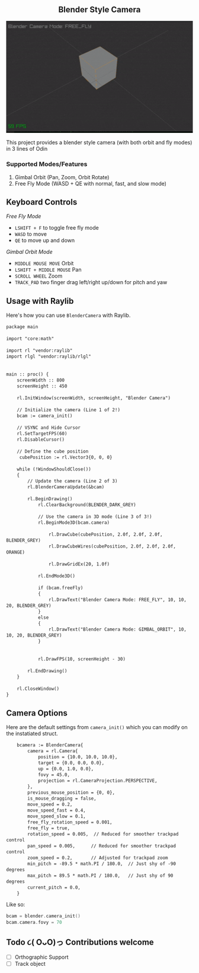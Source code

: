 <h2 align="center">
    Blender Style Camera
</h2>

<p align="center">
  <a href="main.odin">
    <img src="assets/preview.gif" alt="blender" width="960">
  </a>
</p>
This project provides a blender style camera (with both orbit and fly modes) in 3 lines of Odin

### **Supported Modes/Features**

1. Gimbal Orbit (Pan, Zoom, Orbit Rotate)
2. Free Fly Mode (WASD + QE with normal, fast, and slow mode)


## Keyboard Controls

_Free Fly Mode_

- `LSHIFT + F` to toggle free fly mode
- `WASD` to move
- `QE` to move up and down

_Gimbal Orbit Mode_

- `MIDDLE MOUSE MOVE` Orbit
- `LSHIFT + MIDDLE MOUSE` Pan
- `SCROLL WHEEL` Zoom
- `TRACK_PAD` two finger drag left/right up/down for pitch and yaw

## Usage with Raylib

Here's how you can use `BlenderCamera` with Raylib.

```odin
package main

import "core:math"

import rl "vendor:raylib"
import rlgl "vendor:raylib/rlgl"


main :: proc() {
    screenWidth :: 800
    screenHeight :: 450

    rl.InitWindow(screenWidth, screenHeight, "Blender Camera")

    // Initialize the camera (Line 1 of 2!)
    bcam := camera_init()

    // VSYNC and Hide Cursor
    rl.SetTargetFPS(60)
    rl.DisableCursor()

    // Define the cube position
     cubePosition := rl.Vector3{0, 0, 0}

    while (!WindowShouldClose())
    {
        // Update the camera (Line 2 of 3)
        rl.BlenderCameraUpdate(&bcam)

        rl.BeginDrawing()
            rl.ClearBackground(BLENDER_DARK_GREY)

            // Use the camera in 3D mode (Line 3 of 3!)
            rl.BeginMode3D(bcam.camera)

                rl.DrawCube(cubePosition, 2.0f, 2.0f, 2.0f, BLENDER_GREY)
                rl.DrawCubeWires(cubePosition, 2.0f, 2.0f, 2.0f, ORANGE)

                rl.DrawGridEx(20, 1.0f)

            rl.EndMode3D()

            if (bcam.freeFly)
            {
                rl.DrawText("Blender Camera Mode: FREE_FLY", 10, 10, 20, BLENDER_GREY)
            }
            else
            {
                rl.DrawText("Blender Camera Mode: GIMBAL_ORBIT", 10, 10, 20, BLENDER_GREY)
            }


            rl.DrawFPS(10, screenHeight - 30)

        rl.EndDrawing()
    }

    rl.CloseWindow()
}

```

## Camera Options

Here are the default settings from `camera_init()` which you can modify on the instatiated struct.

```odin
    bcamera := BlenderCamera{
        camera = rl.Camera{
            position = {10.0, 10.0, 10.0},
            target = {0.0, 0.0, 0.0},
            up = {0.0, 1.0, 0.0},
            fovy = 45.0,
            projection = rl.CameraProjection.PERSPECTIVE,
        },
        previous_mouse_position = {0, 0},
        is_mouse_dragging = false,
        move_speed = 0.2,
        move_speed_fast = 0.4,
        move_speed_slow = 0.1,
        free_fly_rotation_speed = 0.001,
        free_fly = true,
        rotation_speed = 0.005,  // Reduced for smoother trackpad control
        pan_speed = 0.005,      // Reduced for smoother trackpad control
        zoom_speed = 0.2,       // Adjusted for trackpad zoom
        min_pitch = -89.5 * math.PI / 180.0,  // Just shy of -90 degrees
        max_pitch = 89.5 * math.PI / 180.0,   // Just shy of 90 degrees
        current_pitch = 0.0,
    }
```

Like so:

```c
bcam = blender.camera_init()
bcam.camera.fovy = 70
```

## Todo ૮( OᴗO)っ Contributions welcome

- [ ] Orthographic Support
- [ ] Track object
